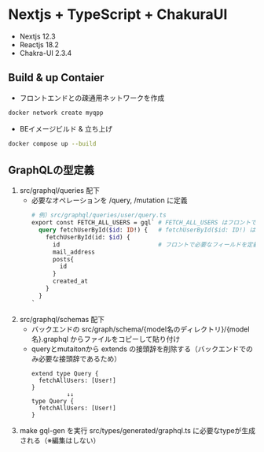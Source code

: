 # Nextjs + TypeScript + ChakuraUI
- Nextjs 12.3
- Reactjs 18.2
- Chakra-UI 2.3.4

## Build & up Contaier
- フロントエンドとの疎通用ネットワークを作成
```zsh
docker network create myqpp
```
- BEイメージビルド & 立ち上げ
```zsh
docker compose up --build
```

## GraphQLの型定義
1. src/graphql/queries 配下
    - 必要なオペレーションを /query, /mutation に定義
      ```graphql
      # 例）src/graphql/queries/user/query.ts
      export const FETCH_ALL_USERS = gql` # FETCH_ALL_USERS はフロントで使用する名称（UPPER_SNAKEケースで好きな変数名で定義する）
        query fetchUserById($id: ID!) {   # fetchUserById($id: ID!) はそれぞれバックエンドで定義されているものと同一にする
          fetchUserById(id: $id) {
            id                            # フロントで必要なフィールドを定義する
            mail_address
            posts{
              id
            }
            created_at
          }
        }
      `
      ```
1. src/graphql/schemas 配下
    - バックエンドの src/graph/schema/{model名のディレクトリ}/{model名}.graphql からファイルをコピーして貼り付け
    - queryとmutaitonから extends の接頭辞を削除する（バックエンドでのみ必要な接頭辞であるため）
      ```
      extend type Query {
        fetchAllUsers: [User!]
      }
                ↓↓
      type Query {
        fetchAllUsers: [User!]
      }
      ```
1. make gql-gen を実行
src/types/generated/graphql.ts に必要なtypeが生成される（※編集はしない）
